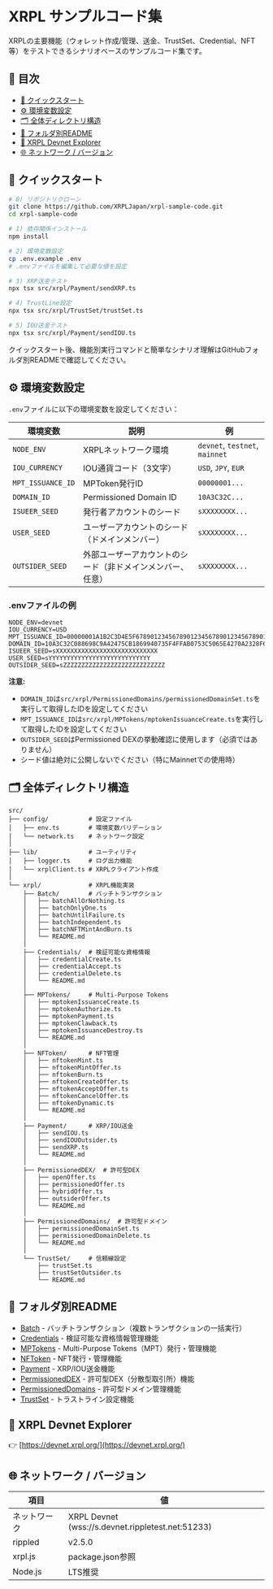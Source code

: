 # XRPL サンプルコード集

XRPLの主要機能（ウォレット作成/管理、送金、TrustSet、Credential、NFT等）をテストできるシナリオベースのサンプルコード集です。

## 📑 目次
- [🚀 クイックスタート](#-クイックスタート)
- [⚙️ 環境変数設定](#️-環境変数設定)
- [🗂️ 全体ディレクトリ構造](#-全体ディレクトリ構造)
- [📂 フォルダ別README](#-フォルダ別readme)
- [🔗 XRPL Devnet Explorer](#-xrpl-devnet-explorer)
- [🌐 ネットワーク / バージョン](#-ネットワーク--バージョン)

## 🚀 クイックスタート

```bash
# 0) リポジトリクローン
git clone https://github.com/XRPLJapan/xrpl-sample-code.git
cd xrpl-sample-code

# 1) 依存関係インストール
npm install

# 2) 環境変数設定
cp .env.example .env
# .envファイルを編集して必要な値を設定

# 3) XRP送金テスト
npx tsx src/xrpl/Payment/sendXRP.ts

# 4) TrustLine設定
npx tsx src/xrpl/TrustSet/trustSet.ts

# 5) IOU送金テスト
npx tsx src/xrpl/Payment/sendIOU.ts
```

クイックスタート後、機能別実行コマンドと簡単なシナリオ理解はGitHubフォルダ別READMEで確認してください。

## ⚙️ 環境変数設定

`.env`ファイルに以下の環境変数を設定してください：

| 環境変数 | 説明 | 例 |
|---------|------|-----|
| `NODE_ENV` | XRPLネットワーク環境 | `devnet`, `testnet`, `mainnet` |
| `IOU_CURRENCY` | IOU通貨コード（3文字） | `USD`, `JPY`, `EUR` |
| `MPT_ISSUANCE_ID` | MPToken発行ID | `00000001...` |
| `DOMAIN_ID` | Permissioned Domain ID | `10A3C32C...` |
| `ISUEER_SEED` | 発行者アカウントのシード | `sXXXXXXXX...` |
| `USER_SEED` | ユーザーアカウントのシード（ドメインメンバー） | `sXXXXXXXX...` |
| `OUTSIDER_SEED` | 外部ユーザーアカウントのシード（非ドメインメンバー、任意） | `sXXXXXXXX...` |

### .envファイルの例

```env
NODE_ENV=devnet
IOU_CURRENCY=USD
MPT_ISSUANCE_ID=00000001A1B2C3D4E5F6789012345678901234567890123456789012345678
DOMAIN_ID=10A3C32C088698C9A42475CB1869940735F4FFAB0753C5065E4270A2328F672A
ISUEER_SEED=sXXXXXXXXXXXXXXXXXXXXXXXXXXXX
USER_SEED=sYYYYYYYYYYYYYYYYYYYYYYYYYYYY
OUTSIDER_SEED=sZZZZZZZZZZZZZZZZZZZZZZZZZZZZ
```

**注意:**
- `DOMAIN_ID`は`src/xrpl/PermissionedDomains/permissionedDomainSet.ts`を実行して取得したIDを設定してください
- `MPT_ISSUANCE_ID`は`src/xrpl/MPTokens/mptokenIssuanceCreate.ts`を実行して取得したIDを設定してください
- `OUTSIDER_SEED`はPermissioned DEXの挙動確認に使用します（必須ではありません）
- シード値は絶対に公開しないでください（特にMainnetでの使用時）

## 🗂️ 全体ディレクトリ構造

```
src/
├── config/           # 設定ファイル
│   ├── env.ts        # 環境変数バリデーション
│   └── network.ts    # ネットワーク設定
│
├── lib/              # ユーティリティ
│   ├── logger.ts     # ログ出力機能
│   └── xrplClient.ts # XRPLクライアント作成
│
└── xrpl/             # XRPL機能実装
    ├── Batch/        # バッチトランザクション
    │   ├── batchAllOrNothing.ts
    │   ├── batchOnlyOne.ts
    │   ├── batchUntilFailure.ts
    │   ├── batchIndependent.ts
    │   ├── batchNFTMintAndBurn.ts
    │   └── README.md
    │
    ├── Credentials/  # 検証可能な資格情報
    │   ├── credentialCreate.ts
    │   ├── credentialAccept.ts
    │   ├── credentialDelete.ts
    │   └── README.md
    │
    ├── MPTokens/     # Multi-Purpose Tokens
    │   ├── mptokenIssuanceCreate.ts
    │   ├── mptokenAuthorize.ts
    │   ├── mptokenPayment.ts
    │   ├── mptokenClawback.ts
    │   ├── mptokenIssuanceDestroy.ts
    │   └── README.md
    │
    ├── NFToken/      # NFT管理
    │   ├── nftokenMint.ts
    │   ├── nftokenMintOffer.ts
    │   ├── nftokenBurn.ts
    │   ├── nftokenCreateOffer.ts
    │   ├── nftokenAcceptOffer.ts
    │   ├── nftokenCancelOffer.ts
    │   ├── nftokenDynamic.ts
    │   └── README.md
    │
    ├── Payment/      # XRP/IOU送金
    │   ├── sendIOU.ts
    │   ├── sendIOUOutsider.ts
    │   ├── sendXRP.ts
    │   └── README.md
    │
    ├── PermissionedDEX/  # 許可型DEX
    │   ├── openOffer.ts
    │   ├── permissionedOffer.ts
    │   ├── hybridOffer.ts
    │   ├── outsiderOffer.ts
    │   └── README.md
    │
    ├── PermissionedDomains/  # 許可型ドメイン
    │   ├── permissionedDomainSet.ts
    │   ├── permissionedDomainDelete.ts
    │   └── README.md
    │
    └── TrustSet/     # 信頼線設定
        ├── trustSet.ts
        ├── trustSetOutsider.ts
        └── README.md
```

## 📂 フォルダ別README

- [Batch](src/xrpl/Batch/README.md) - バッチトランザクション（複数トランザクションの一括実行）
- [Credentials](src/xrpl/Credentials/README.md) - 検証可能な資格情報管理機能
- [MPTokens](src/xrpl/MPTokens/README.md) - Multi-Purpose Tokens（MPT）発行・管理機能
- [NFToken](src/xrpl/NFToken/README.md) - NFT発行・管理機能
- [Payment](src/xrpl/Payment/README.md) - XRP/IOU送金機能
- [PermissionedDEX](src/xrpl/PermissionedDEX/README.md) - 許可型DEX（分散型取引所）機能
- [PermissionedDomains](src/xrpl/PermissionedDomains/README.md) - 許可型ドメイン管理機能
- [TrustSet](src/xrpl/TrustSet/README.md) - トラストライン設定機能

## 🔗 XRPL Devnet Explorer

👉 [https://devnet.xrpl.org/](https://devnet.xrpl.org/)

## 🌐 ネットワーク / バージョン

| 項目 | 値 |
|------|-----|
| ネットワーク | XRPL Devnet (wss://s.devnet.rippletest.net:51233) |
| rippled | v2.5.0 |
| xrpl.js | package.json参照 |
| Node.js | LTS推奨 |
